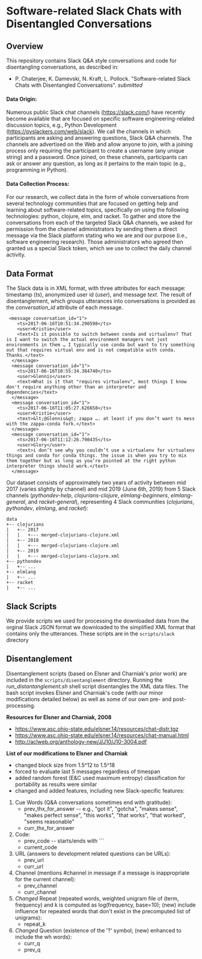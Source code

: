 # Software-related Slack Chats with Disentangled Conversations

## Overview

This repository contains Slack Q&A style conversations and code for disentangling conversations, as described in:

- P. Chaterjee, K. Damevski, N. Kraft, L. Pollock. "Software-related Slack Chats with Disentangled Conversations". _submitted_

#### Data Origin: 
Numerous public Slack chat channels (https://slack.com/) have recently become available that are focused on specific software engineering-related discussion topics, e.g., Python Development (https://pyslackers.com/web/slack). We call the channels in which participants are asking and answering questions, Slack Q&A channels.  The channels are advertised on the Web and allow anyone to join, with a joining process only requiring the participant to create a username (any unique string) and a password. Once joined, on these channels, participants can ask or answer any question, as long as it pertains to the main topic (e.g., programming in Python).  

#### Data Collection Process: 
For our research, we collect data in the form of whole conversations from several technology communities that are focused on getting help and learning about software-related topics, specifically on using the following technologies: python, clojure, elm, and racket. To gather and store the conversations from each of the targeted Slack Q&A channels, we asked for permission from the channel administrators by sending them a direct message via the Slack platform stating who we are and our purpose (i.e., software engineering research). Those administrators who agreed then granted us a special Slack token, which we use to collect the daily channel activity. 

## Data Format

The Slack data is in XML format, with three attributes for each message: timestamp (_ts_), anonymized user id (_user_), and message _text_. The result of disentanglement, which groups utterances into conversations is provided as the _conversation_id_ attribute of each message.

```
 <message conversation_id="1">
    <ts>2017-06-16T10:51:34.290598</ts>
    <user>Kristie</user>
    <text>Is it possible to switch between conda and virtualenv? That is I want to switch the actual environment managers not just environments in them … I typically use conda but want to try something out that requires virtual env and is not compatible with conda.  Thanks.</text>
  </message>
  <message conversation_id="1">
    <ts>2017-06-16T10:55:34.384740</ts>
    <user>Glennis</user>
    <text>What is it that "requires virtualenv", most things I know don't require anything other than an interpreter and dependencies</text>
  </message>
  <message conversation_id="1">
    <ts>2017-06-16T11:05:27.626658</ts>
    <user>Kristie</user>
    <text>&lt;@Glennis&gt; zappa …. at least if you don’t want to mess with the zappa-conda fork.</text>
  </message>
  <message conversation_id="1">
    <ts>2017-06-16T11:12:26.790435</ts>
    <user>Glory</user>
    <text>i don’t see why you couldn’t use a virtualenv for virtualenv things and conda for conda things. the issue is when you try to mix them together but as long as you’re pointed at the right python interpreter things should work.</text>
  </message>
```

Our dataset consists of approximately two years of activity between mid 2017 (varies slightly by channel) and mid 2019 (June 6th, 2019) from 5 Slack channels (_pythondev-help_, _clojurians-clojure_, _elmlang-beginners_, _elmlang-general_, and _racket-general_), representing 4 Slack communities (_clojurians_, _pythondev_, _elmlang_, and _racket_):

```
data
+-- clojurians
|   +-- 2017
|   |   +--- merged-clojurians-clojure.xml
|   +-- 2018
|   |   +--- merged-clojurians-clojure.xml
|   +-- 2019
|   |   +--- merged-clojurians-clojure.xml
+-- pythondev
|   +-- ...
+-- elmlang
|   +-- ...
+-- racket
|   +-- ...
```

## Slack Scripts

We provide scripts we used for processing the downloaded data from the orginal Slack JSON format we downloaded to the simplified XML format that contains only the utterances. These scripts are in the `scripts/slack` directory

## Disentanglement

Disentanglement scripts (based on Elsner and Charniak's prior work) are included in the `scripts/disentanglement` directory. Running
the *run_distantanglement.sh* shell script disentangles the XML data files. The bash script
invokes Elsner and Charniak's code (with our minor modifications detailed below) as well as some of our own pre- and post-processing.


**Resources for Elsner and Charniak, 2008**
+ https://www.asc.ohio-state.edu/elsner.14/resources/chat-distr.tgz
+ https://www.asc.ohio-state.edu/elsner.14/resources/chat-manual.html
+ http://aclweb.org/anthology-new/J/J10/J10-3004.pdf

**List of our modifications to Elsner and Charniak**
+ changed block size from 1.5^12 to 1.5^18 
+ forced to evaluate last 5 messages regardless of timespan
+ added random forest (E&C used maximum entropy) classification for portability as results were similar
+ changed and added features, including new Slack-specific features:

1. Cue Words (Q&A conversations sometimes end with gratitude):
    + prev_thx_for_answer -- e.g., "got it", "gotcha", "makes sense", "makes perfect sense", "this works", "that works", "that worked", "seems reasonable"
    + curr_thx_for_answer
2. Code:
    + prev_code -- starts/ends with ```
    + current_code 
3. URL (answers to development related questions can be URLs):
    + prev_url
    + curr_url
4. Channel (mentions #channel in message if a message is inappropriate for the current channel):
    + prev_channel  
    + curr_channel
5. *Changed* Repeat (repeated words, weighted unigram file of (term, frequency) and k is computed as log(frequency, base=10); (new) include influence for repeated words that don't exist in the precomputed list of unigrams):
    + repeat_k  
5. *Changed* Question (existence of the '?' symbol; (new) enhanced to include the wh words):
    + curr_q 
    + prev_q
